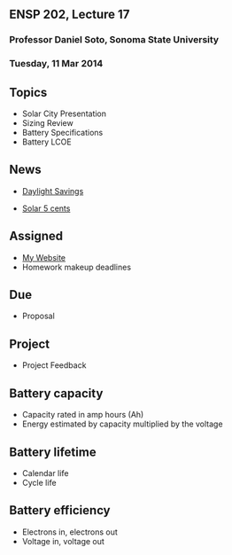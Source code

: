 ## ENSP 202, Lecture 17
### Professor Daniel Soto, Sonoma State University
### Tuesday, 11 Mar 2014

## Topics
- Solar City Presentation
- Sizing Review
- Battery Specifications
- Battery LCOE

<!--
William Bill Utnehmer
-->

## News
- [Daylight Savings](http://energy.gov/articles/top-8-things-you-didn-t-know-about-daylight-saving-time)

- [Solar 5 cents](http://www.greentechmedia.com/articles/read/Cheapest-Solar-Ever-Austin-Energy-Buys-PV-From-SunEdison-at-5-Cents-Per-Ki)

## Assigned
- [My Website](http://danielrsoto.com)
- Homework makeup deadlines

## Due
- Proposal

## Project
- Project Feedback

## Battery capacity
- Capacity rated in amp hours (Ah)
- Energy estimated by capacity multiplied by the voltage

## Battery lifetime
- Calendar life
- Cycle life

## Battery efficiency
- Electrons in, electrons out
- Voltage in, voltage out



